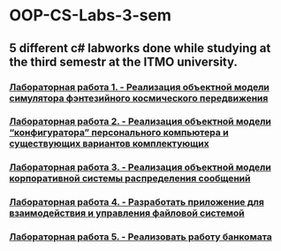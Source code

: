 # OOP-CS-Labs-3-sem
## 5 different c# labworks done while studying at the third semestr at the ITMO university.
### [Лабораторная работа 1. - Реализация объектной модели симулятора фэнтезийного космического передвижения](https://github.com/nikhabitmo/OOP-CS-Labs-3-sem/tree/master/src/Lab1)
### [Лабораторная работа 2. - Реализация объектной модели “конфигуратора” персонального компьютера и существующих вариантов комплектующих](https://github.com/nikhabitmo/OOP-CS-Labs-3-sem/tree/master/src/Lab2)
### [Лабораторная работа 3. - Реализация объектной модели корпоративной системы распределения сообщений](https://github.com/nikhabitmo/OOP-CS-Labs-3-sem/tree/master/src/Lab3)
### [Лабораторная работа 4. - Разработать приложение для взаимодействия и управления файловой системой](https://github.com/nikhabitmo/OOP-CS-Labs-3-sem/tree/master/src/Lab4)
### [Лабораторная работа 5. - Реализовать работу банкомата](https://github.com/nikhabitmo/OOP-CS-Labs-3-sem/tree/master/src/Lab5)
